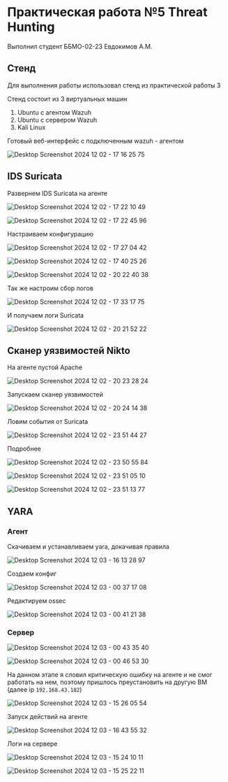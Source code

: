 # Практическая работа №5 Threat Hunting

Выполнил студент ББМО-02-23 Евдокимов А.М.

## Стенд

Для выполнения работы использовал стенд из практической работы 3

Стенд состоит из 3 виртуальных машин

1. Ubuntu с агентом Wazuh
2. Ubuntu с сервером Wazuh
3. Kali Linux

Готовый веб-интерфейс с подключенным wazuh - агентом

![Desktop Screenshot 2024 12 02 - 17 16 25 75](https://github.com/user-attachments/assets/a6e0a2da-2c1c-4bcc-a93a-c197cff02b6a)

## IDS Suricata

Развернем IDS Suricata на агенте

![Desktop Screenshot 2024 12 02 - 17 22 10 49](https://github.com/user-attachments/assets/2c510a76-3d2a-4a14-8973-9a6775c58ee7)

![Desktop Screenshot 2024 12 02 - 17 22 45 96](https://github.com/user-attachments/assets/e12d8260-5da0-4dbe-a7b8-f43198b06781)

Настраиваем конфигурацию

![Desktop Screenshot 2024 12 02 - 17 27 04 42](https://github.com/user-attachments/assets/62102ece-a97a-4009-bfd9-a5f6b5bb7556)

![Desktop Screenshot 2024 12 02 - 17 40 25 26](https://github.com/user-attachments/assets/b0446046-b47c-453f-a317-d78379c84807)

![Desktop Screenshot 2024 12 02 - 20 22 40 38](https://github.com/user-attachments/assets/0997d473-217b-47d9-be55-bd6b905e09d4)

Так же настроим сбор логов

![Desktop Screenshot 2024 12 02 - 17 33 17 75](https://github.com/user-attachments/assets/dd990f95-418c-427c-b4f7-f40e8046c57e)

И получаем логи Suricata

![Desktop Screenshot 2024 12 02 - 20 21 52 22](https://github.com/user-attachments/assets/af9dd82a-11fb-43e7-ba6c-415cb4f71514)

## Сканер уязвимостей Nikto

На агенте пустой Apache

![Desktop Screenshot 2024 12 02 - 20 23 28 24](https://github.com/user-attachments/assets/de87838f-8ce3-4830-9eaa-1363fe8be671)

Запускаем сканер уязвимостей

![Desktop Screenshot 2024 12 02 - 20 24 14 38](https://github.com/user-attachments/assets/c3a82357-2ac6-4c90-93cb-206e027d30ec)

Ловим события от Suricata

![Desktop Screenshot 2024 12 02 - 23 51 44 27](https://github.com/user-attachments/assets/27accc43-4cfb-48e2-a74e-f0ffff0ee0c4)

Подробнее

![Desktop Screenshot 2024 12 02 - 23 50 55 84](https://github.com/user-attachments/assets/4e3a4c0a-b097-4b9b-86d5-99e788f215fa)

![Desktop Screenshot 2024 12 02 - 23 51 05 10](https://github.com/user-attachments/assets/5b085c35-7797-4f27-9855-74e3c4da46bb)

![Desktop Screenshot 2024 12 02 - 23 51 13 77](https://github.com/user-attachments/assets/71c5f4de-f9ee-41bd-b7ef-1f3412469ea1)

## YARA 

### Агент

Скачиваем и устанавливаем yara, докачивая правила 

![Desktop Screenshot 2024 12 03 - 16 13 28 97](https://github.com/user-attachments/assets/290ef9f6-29ca-4508-910c-3fd49270f45d)

Создаем конфиг

![Desktop Screenshot 2024 12 03 - 00 37 17 08](https://github.com/user-attachments/assets/bb7d6304-6a5a-44a3-999e-e3689be29f76)

Редактируем ossec 

![Desktop Screenshot 2024 12 03 - 00 41 21 38](https://github.com/user-attachments/assets/23044af3-3c2d-4d6a-a45f-6501a6f012e4)

### Сервер

![Desktop Screenshot 2024 12 03 - 00 43 35 40](https://github.com/user-attachments/assets/a143a57b-6978-47f9-80f1-073904020bd0)

![Desktop Screenshot 2024 12 03 - 00 46 53 30](https://github.com/user-attachments/assets/d69184a0-75e7-4252-bdf3-5a010bffff6a)

На данном этапе я словил критическую ошибку на агенте и не смог работать на нем, поэтому пришлось преустановить на другую ВМ (далее ip `192.168.43.182`)

![Desktop Screenshot 2024 12 03 - 15 26 05 54](https://github.com/user-attachments/assets/08192e82-287a-4d79-acfc-8c8d622938cb)


Запуск действий на агенте 

![Desktop Screenshot 2024 12 03 - 16 43 55 32](https://github.com/user-attachments/assets/94cedf93-91a3-4cb9-9931-b6f1fc7f1884)

Логи на сервере

![Desktop Screenshot 2024 12 03 - 15 24 10 11](https://github.com/user-attachments/assets/2b3d44a2-8f7d-4d82-8c42-16d1d5771a75)

![Desktop Screenshot 2024 12 03 - 15 25 22 11](https://github.com/user-attachments/assets/4559dbe6-243a-4d0a-8923-d1c2478d2bde)


